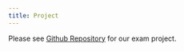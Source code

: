 ```yaml
---
title: Project
---
```


Please see [Github Repository](https://github.itu.dk/trbj/BFST22Group10) for our exam project.

